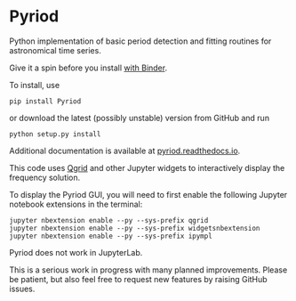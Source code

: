# Pyriod

Python implementation of basic period detection and fitting routines for astronomical time series.

Give it a spin before you install [with Binder](dirac.us/oil).

To install, use

```pip install Pyriod```

or download the latest (possibly unstable) version from GitHub and run

```python setup.py install```

Additional documentation is available at [pyriod.readthedocs.io](https://pyriod.readthedocs.io).

This code uses [Qgrid](https://github.com/quantopian/qgrid) and other Jupyter widgets to interactively display the frequency solution.  

To display the Pyriod GUI, you will need to first enable the following Jupyter notebook extensions in the terminal:
```
jupyter nbextension enable --py --sys-prefix qgrid
jupyter nbextension enable --py --sys-prefix widgetsnbextension
jupyter nbextension enable --py --sys-prefix ipympl
```
Pyriod does not work in JupyterLab.

This is a serious work in progress with many planned improvements.  Please be patient, but also feel free to request new features by raising GitHub issues.
